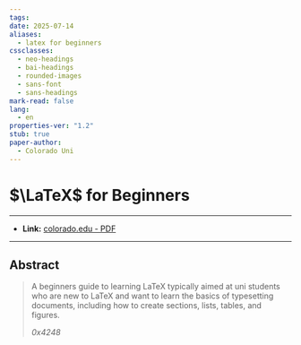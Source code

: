 ```yaml
---
tags: 
date: 2025-07-14
aliases:
  - latex for beginners
cssclasses:
  - neo-headings
  - bai-headings
  - rounded-images
  - sans-font
  - sans-headings
mark-read: false
lang:
  - en
properties-ver: "1.2"
stub: true
paper-author:
  - Colorado Uni
---
```

# $\LaTeX$ for Beginners

***

- **Link:** [colorado.edu - PDF](https://www.colorado.edu/aps/sites/default/files/attached-files/latex_primer.pdf)

***

## Abstract

> A beginners guide to learning LaTeX typically aimed at uni students who are new to LaTeX and want to learn the basics of typesetting documents, including how to create sections, lists, tables, and figures.
> 
> *0x4248*

